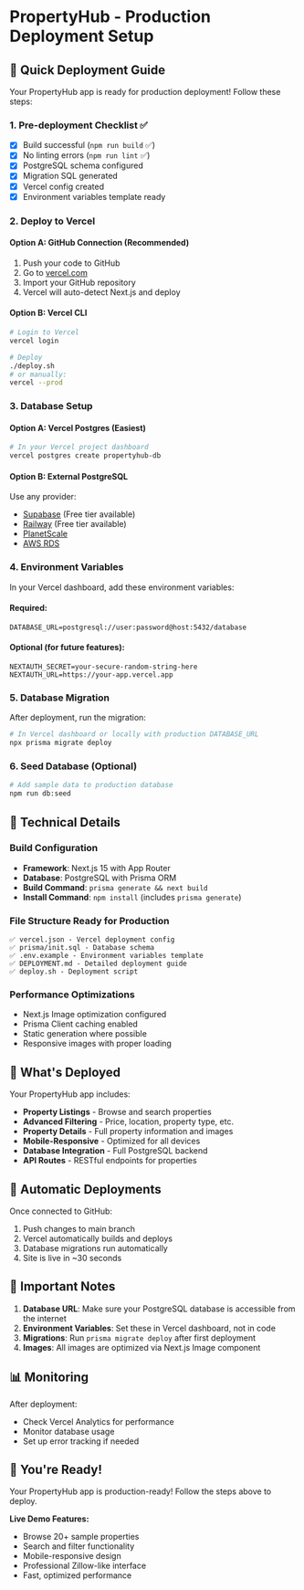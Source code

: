 # PropertyHub - Production Deployment Setup

## 🚀 Quick Deployment Guide

Your PropertyHub app is ready for production deployment! Follow these steps:

### 1. Pre-deployment Checklist ✅
- [x] Build successful (`npm run build` ✅)
- [x] No linting errors (`npm run lint` ✅)  
- [x] PostgreSQL schema configured
- [x] Migration SQL generated
- [x] Vercel config created
- [x] Environment variables template ready

### 2. Deploy to Vercel

#### Option A: GitHub Connection (Recommended)
1. Push your code to GitHub
2. Go to [vercel.com](https://vercel.com)
3. Import your GitHub repository
4. Vercel will auto-detect Next.js and deploy

#### Option B: Vercel CLI
```bash
# Login to Vercel
vercel login

# Deploy
./deploy.sh
# or manually:
vercel --prod
```

### 3. Database Setup

#### Option A: Vercel Postgres (Easiest)
```bash
# In your Vercel project dashboard
vercel postgres create propertyhub-db
```

#### Option B: External PostgreSQL
Use any provider:
- [Supabase](https://supabase.com) (Free tier available)
- [Railway](https://railway.app) (Free tier available)
- [PlanetScale](https://planetscale.com)
- [AWS RDS](https://aws.amazon.com/rds/)

### 4. Environment Variables

In your Vercel dashboard, add these environment variables:

#### Required:
```
DATABASE_URL=postgresql://user:password@host:5432/database
```

#### Optional (for future features):
```
NEXTAUTH_SECRET=your-secure-random-string-here
NEXTAUTH_URL=https://your-app.vercel.app
```

### 5. Database Migration

After deployment, run the migration:

```bash
# In Vercel dashboard or locally with production DATABASE_URL
npx prisma migrate deploy
```

### 6. Seed Database (Optional)

```bash
# Add sample data to production database
npm run db:seed
```

## 🔧 Technical Details

### Build Configuration
- **Framework**: Next.js 15 with App Router
- **Database**: PostgreSQL with Prisma ORM
- **Build Command**: `prisma generate && next build`
- **Install Command**: `npm install` (includes `prisma generate`)

### File Structure Ready for Production
```
✅ vercel.json - Vercel deployment config
✅ prisma/init.sql - Database schema
✅ .env.example - Environment variables template
✅ DEPLOYMENT.md - Detailed deployment guide
✅ deploy.sh - Deployment script
```

### Performance Optimizations
- Next.js Image optimization configured
- Prisma Client caching enabled
- Static generation where possible
- Responsive images with proper loading

## 🎯 What's Deployed

Your PropertyHub app includes:
- **Property Listings** - Browse and search properties
- **Advanced Filtering** - Price, location, property type, etc.
- **Property Details** - Full property information and images
- **Mobile-Responsive** - Optimized for all devices
- **Database Integration** - Full PostgreSQL backend
- **API Routes** - RESTful endpoints for properties

## 🔄 Automatic Deployments

Once connected to GitHub:
1. Push changes to main branch
2. Vercel automatically builds and deploys
3. Database migrations run automatically
4. Site is live in ~30 seconds

## 🚨 Important Notes

1. **Database URL**: Make sure your PostgreSQL database is accessible from the internet
2. **Environment Variables**: Set these in Vercel dashboard, not in code
3. **Migrations**: Run `prisma migrate deploy` after first deployment
4. **Images**: All images are optimized via Next.js Image component

## 📊 Monitoring

After deployment:
- Check Vercel Analytics for performance
- Monitor database usage
- Set up error tracking if needed

## 🎉 You're Ready!

Your PropertyHub app is production-ready! Follow the steps above to deploy.

**Live Demo Features:**
- Browse 20+ sample properties
- Search and filter functionality
- Mobile-responsive design
- Professional Zillow-like interface
- Fast, optimized performance